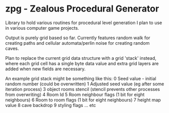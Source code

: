 # zpg - Zealous Procedural Generator

Library to hold various routines for procedural level generation I plan to use in various computer game projects.

Output is purely grid based so far. Currently features random walk for creating paths and cellular automata/perlin noise for creating random caves.

Plan to replace the current grid data structure with a grid 'stack' instead,
where each grid cell has a single byte data value and extra grid layers are
added when new fields are necessary.

An example grid stack might be something like this:
0 Seed value - initial random number (could be overwritten)
1 Adjusted seed value (eg after some iteration process)
3 object rooms stencil (stencil prevents other processes from overwriting)
4 Room Id
5 Room neighbour flags (1 bit for eight neighbours)
6 Room to room flags (1 bit for eight neighbours)
7 height map value
8 cave backdrop
9 styling flags
... etc

